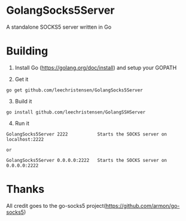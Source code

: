 # GolangSocks5Server
A standalone SOCKS5 server written in Go

# Building
1) Install Go (https://golang.org/doc/install) and setup your GOPATH

2) Get it
```
go get github.com/leechristensen/GolangSocks5Server
```
3) Build it
```
go install github.com/leechristensen/GolangSSHServer
```
4) Run it
```
GolangSocks5Server 2222           Starts the SOCKS server on localhost:2222

or

GolangSocks5Server 0.0.0.0:2222   Starts the SOCKS server on 0.0.0.0:2222
```

# Thanks
All credit goes to the go-socks5 project(https://github.com/armon/go-socks5)
